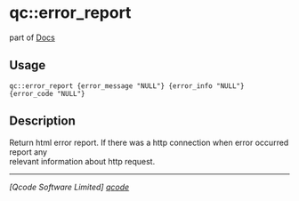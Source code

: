 qc::error_report
================

part of [Docs](../index.md)

Usage
-----
`qc::error_report {error_message "NULL"} {error_info "NULL"} {error_code "NULL"}`

Description
-----------
Return html error report. If there was a http connection when error occurred report any<br/>relevant information about http request.

----------------------------------
*[Qcode Software Limited] [qcode]*

[qcode]: http://www.qcode.co.uk "Qcode Software"